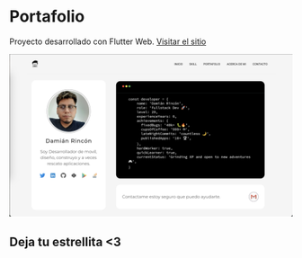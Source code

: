 # Portafolio

Proyecto desarrollado con Flutter Web.
[Visitar el sitio](https://damianrincon.github.io/)

![Preview](https://github.com/DamianRincon/portfolio/blob/main/Captura%20de%20pantalla%202025-08-24%20a%20la(s)%2017.53.01.png)

## Deja tu estrellita <3 
